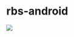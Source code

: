 # rbs-android

[![](https://jitpack.io/v/rettersoft/rbs-android.svg)](https://jitpack.io/#rettersoft/rbs-android)
